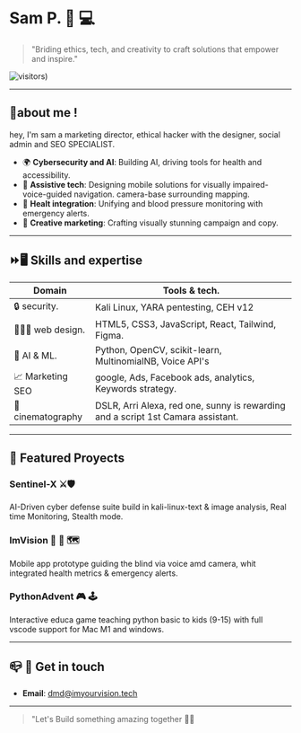 # Sam P. 🚀 💻 

>"Briding ethics, tech, and creativity to craft solutions that empower and inspire."

 ![visitors](https://hitluf.com/badge/Sammxes))

---

## 👋about me !

hey, I'm sam  a marketing director, ethical hacker with the designer, social admin and SEO SPECIALIST.

  - 🌍 **Cybersecurity and AI**: Building AI, driving tools for health and accessibility.
  - 🤖 **Assistive tech**: Designing mobile solutions for visually impaired-voice-guided navigation. camera-base surrounding mapping.
  - 💉 **Healt integration**: Unifying and blood pressure monitoring with emergency alerts.
  - 🎨 **Creative marketing**: Crafting visually stunning campaign and copy.

---

  ## ⏩🖥️ Skills and expertise
  
  |   Domain         |     Tools & tech.                                |
  |------------------|---------------------------------------------------
  | 🔒 security.     | Kali Linux, YARA pentesting, CEH v12
  | 👨🏽‍💻 web design.   | HTML5, CSS3, JavaScript, React, Tailwind, Figma.
  | 🤖 AI & ML.      | Python, OpenCV, scikit-learn, MultinomialNB, Voice API's
  | 📈 Marketing SEO | google, Ads, Facebook ads, analytics, Keywords strategy.
  | 🎥 cinematography| DSLR, Arri Alexa, red one, sunny is rewarding and a script 1st Camara assistant.

---

  ## 🧾 Featured Proyects

  ### Sentinel-X ⚔️🛡️
  AI-Driven cyber defense suite build in kali-linux-text & image analysis, Real time Monitoring, Stealth mode.

  ### ImVision 👀 🧭 🗺️
  Mobile app prototype guiding the blind via voice amd camera, whit integrated health metrics & emergency alerts.

  ### PythonAdvent 🎮 🕹️
  Interactive educa  game teaching python basic to kids (9-15) with full vscode support for Mac M1 and windows.

---

  ## 📪 📩 Get in touch 

  - **Email**: [dmd@imyourvision.tech](mailto:dmd@imyourvision.tech)

---

> "Let's Build something amazing together 🧑‍🚀

 
<!---
Sammxes/Sammxes is a ✨ special ✨ repository because its `README.md` (this file) appears on your GitHub profile.
You can click the Preview link to take a look at your changes.
--->
